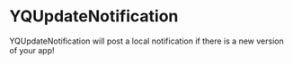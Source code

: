 YQUpdateNotification
====================

YQUpdateNotification will post a local notification if there is a new version of your app!
